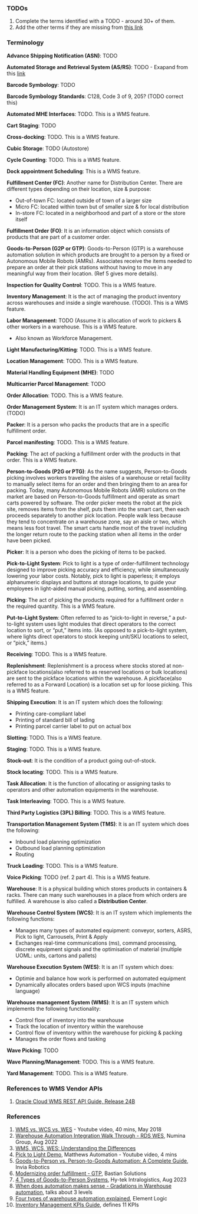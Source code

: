 ### TODOs

1. Complete the terms identified with a TODO - around 30+ of them.
1. Add the other terms if they are missing from [this link](https://www.inboundlogistics.com/articles/warehousing-process)

### Terminology 

**Advance Shipping Notification (ASN)**: TODO

**Automated Storage and Retrieval System (AS/RS)**: TODO - Exapand from this [link](https://www.bastiansolutions.com/solutions/technology/asrs)

**Barcode Symbology**: TODO

**Barcode Symbology Standards**: C128, Code 3 of 9, 205? (TODO correct this)

**Automated MHE Interfaces**: TODO. This is a WMS feature.

**Cart Staging**: TODO

**Cross-docking**: TODO. This is a WMS feature.

**Cubic Storage**: TODO (Autostore)

**Cycle Counting**: TODO. This is a WMS feature.

**Dock appointment Scheduling**: This is a WMS feature.

**Fulfillment Center (FC)**: Another name for Distribution Center. There are different types depending on their location, size & purpose:
- Out-of-town FC: located outside of town of a larger size
- Micro FC: located within town but of smaller size & for local distribution
- In-store FC: located in a neighborhood and part of a store or the store itself

**Fulfillment Order (FO)**: It is an information object which consists of products that are part of a customer order.

**Goods-to-Person (G2P or GTP)**: Goods-to-Person (GTP) is a warehouse automation solution in which products are brought to a person by a fixed or Autonomous Mobile Robots (AMRs). Associates receive the items needed to prepare an order at their pick stations without having to move in any meaningful way from their location. (Ref 5 gives more details).

**Inspection for Quality Control**: TODO. This is a WMS feature.

**Inventory Management**: It is the act of managing the product inventory across warehouses and inside a single warehouse. (TODO). This is a WMS feature.

**Labor Management**: TODO (Assume it is allocation of work to pickers & other workers in a warehouse. This is a WMS feature.
- Also known as Workforce Management.

**Light Manufacturing/Kitting**: TODO. This is a WMS feature.

**Location Management**: TODO. This is a WMS feature.

**Material Handling Equipment (MHE)**: TODO

**Multicarrier Parcel Management**: TODO

**Order Allocation**: TODO. This is a WMS feature.

**Order Management System**: It is an IT system which manages orders. (TODO)

**Packer**: It is a person who packs the products that are in a specific fulfillment order.

**Parcel manifesting**: TODO. This is a WMS feature.

**Packing**: The act of packing a fulfillment order with the products in that order. This is a WMS feature.

**Person-to-Goods (P2G or PTG)**: As the name suggests, Person-to-Goods picking involves workers traveling the aisles of a warehouse or retail facility to manually select items for an order and then bringing them to an area for packing. Today, many Autonomous Mobile Robots (AMR) solutions on the market are based on Person-to-Goods fulfillment and operate as smart carts powered by software. The order picker meets the robot at the pick site, removes items from the shelf, puts them into the smart cart, then each proceeds separately to another pick location. People walk less because they tend to concentrate on a warehouse zone, say an aisle or two, which means less foot travel. The smart carts handle most of the travel including the longer return route to the packing station when all items in the order have been picked.

**Picker**: It is a person who does the picking of items to be packed.

**Pick-to-Light System**: Pick to light is a type of order-fulfillment technology designed to improve picking accuracy and efficiency, while simultaneously lowering your labor costs. Notably, pick to light is paperless; it employs alphanumeric displays and buttons at storage locations, to guide your employees in light-aided manual picking, putting, sorting, and assembling.

**Picking**: The act of picking the products required for a fulfillment order n the required quantity. This is a WMS feature.

**Put-to-Light System**: Often referred to as “pick-to-light in reverse,” a put-to-light system uses light modules that direct operators to the correct location to sort, or “put,” items into. (As opposed to a pick-to-light system, where lights direct operators to stock keeping unit/SKU locations to select, or “pick,” items.)

**Receiving**: TODO. This is a WMS feature.

**Replenishment**: Replenishment is a process where stocks stored at non-pickface locations(also referred to as reserved locations or bulk locations) are sent to the pickface locations within the warehouse. A pickface(also referred to as a Forward Location) is a location set up for loose picking. This is a WMS feature.

**Shipping Execution**: It is an IT system which does the following:
- Printing care-compliant label
- Printing of standard bill of lading
- Printing parcel carrier label to put on actual box

**Slotting**: TODO. This is a WMS feature.

**Staging**: TODO. This is a WMS feature.

**Stock-out**: It is the condition of a product going out-of-stock.

**Stock locating**: TODO. This is a WMS feature.

**Task Allocation**: It is the function of allocating or assigning tasks to operators and other automation equipments in the warehouse.

**Task Interleaving**: TODO. This is a WMS feature.

**Third Party Logistics (3PL) Billing**: TODO. This is a WMS feature.

**Transportation Management System (TMS)**: It is an IT system which does the following:
- Inbound load planning optimization 
- Outbound load planning optimization 
- Routing

**Truck Loading**: TODO. This is a WMS feature.

**Voice Picking**: TODO (ref. 2 part 4). This is a WMS feature.

**Warehouse**: It is a physical building which stores products in containers & racks. There can many such warehouses in a place from which orders are fulfilled. A warehouse is also called a **Distribution Center**.

**Warehouse Control System (WCS)**: It is an IT system which implements the following functions:
- Manages many types of automated equipment: conveyor, sorters, ASRS, Pick to light, Carrousels, Print & Apply
- Exchanges real-time communications (ms), command processing, discrete equipment signals and the optimisation of material (multiple UOML: units, cartons and pallets)

**Warehouse Execution System (WES)**: It is an IT system which does:
- Optimie and balance how work is performed on automated equipment
- Dynamically allocates orders based upon WCS inputs (machine language)

**Warehouse management System (WMS)**: It is an IT system which implements the following functionality:
- Control flow of inventory into the warehouse
- Track the location of inventory within the warehouse
- Control flow of inventory within the warehouse for picking & packing
- Manages the order flows and tasking

**Wave Picking**: TODO

**Wave Planning/Management**: TODO. This is a WMS feature.

**Yard Management**: TODO. This is a WMS feature.

### References to WMS Vendor APIs

1. [Oracle Cloud WMS REST API Guide, Release 24B](https://docs.oracle.com/en/cloud/saas/warehouse-management/24b/owmre/change-history.html#u30239948)

### References

1. [WMS vs. WCS vs. WES](https://www.youtube.com/watch?v=yYyanFT05Y8) - Youtube video, 40 mins, May 2018
1. [Warehouse Automation Integration Walk Through - RDS WES](https://www.youtube.com/watch?v=FXPPOZZRf1o), Numina Group, Aug 2022
1. [WMS, WCS, WES: Understanding the Differences](https://www.designedconveyor.com/resource/wms-wcs-wes-understanding-the-differences/)
1. [Pick to Light Demo](https://www.youtube.com/watch?v=KWzctn8EjmA), Matthews Automation - Youtube video, 4 mins
1. [Goods-to-Person vs. Person-to-Goods Automation: A Complete Guide](https://inviarobotics.com/blog/goods-to-person-vs-person-to-goods-automation/), Invia Robotics
1. [Modernizing order fulfillment - GTP](https://www.bastiansolutions.com/solutions/technology/goods-to-person/), Bastian Solutions
1. [4 Types of Goods-to-Person Systems](https://hy-tek.com/resources/goods-to-person-picking-systems/), Hy-tek Intralogistics, Aug 2023
1. [When does automation makes sense - Gradations in Warehouse automation](https://www.igz.com/en/blog/differences-warehouse-automation-levels/), talks about 3 levels
1. [Four types of warehouse automation explained](https://www.elementlogic.co.uk/insights/category/warehouse-automation/four-types-of-warehouse-automation-explained/), Element Logic
1. [Inventory Management KPIs Guide](https://www.shipbob.com/inventory-kpis/), defines 11 KPIs
